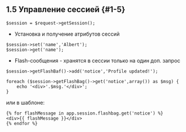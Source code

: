 ## 1.5 Управление сессией {#1-5}

`$session = $request->getSession();`

*   Установка и получение атрибутов сессий

```
$session->set('name','Albert');
$session->get('name');
```

*   Flash-сообщения - хранятся в сессии только на один доп. запрос

```
$session->getFlashBaf()->add('notice','Profile updated!');

foreach ($session->getFlashBag()->get('notice',array()) as $msg) { 
    echo '<div>'.$msg.'</div>'; 
}
```

или в шаблоне:

```
{% for flashMessage in app.session.flashbag.get('notice') %}
<div>{{ flashMessage }}</div>
{% endfor %}
```